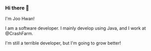 ### Hi there 👋

I'm Joo Hwan!

 I am a software developer. I mainly develop using Java, and I work at @CrashFarm.
 
 I'm still a terrible developer, but I'm going to grow better!
<!--
**Dot0420/Dot0420** is a ✨ _special_ ✨ repository because its `README.md` (this file) appears on your GitHub profile.



- 🔭 I’m currently working on ...
- 🌱 I’m currently learning ...
- 👯 I’m looking to collaborate on ...
- 🤔 I’m looking for help with ...
- 💬 Ask me about ...
- 📫 How to reach me: ...
- 😄 Pronouns: ...
- ⚡ Fun fact: ...
-->
